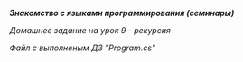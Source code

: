 **_Знакомство с языками программирования (семинары)_**

_Домашнее задание на урок 9 - рекурсия_

_Файл с выполненым ДЗ "Program.cs"_